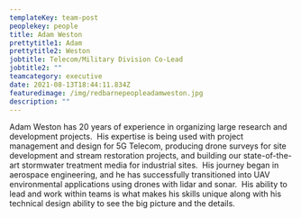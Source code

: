 ```yaml
---
templateKey: team-post
peoplekey: people
title: Adam Weston
prettytitle1: Adam
prettytitle2: Weston
jobtitle: Telecom/Military Division Co-Lead
jobtitle2: ""
teamcategory: executive
date: 2021-08-13T18:44:11.834Z
featuredimage: /img/redbarnepeopleadamweston.jpg
description: ""
---
```


Adam Weston has 20 years of experience in organizing large research and development projects.  His expertise is being used with project management and design for 5G Telecom, producing drone surveys for site development and stream restoration projects, and building our state-of-the-art stormwater treatment media for industrial sites.  His journey began in aerospace engineering, and he has successfully transitioned into UAV environmental applications using drones with lidar and sonar.  His ability to lead and work within teams is what makes his skills unique along with his technical design ability to see the big picture and the details.

